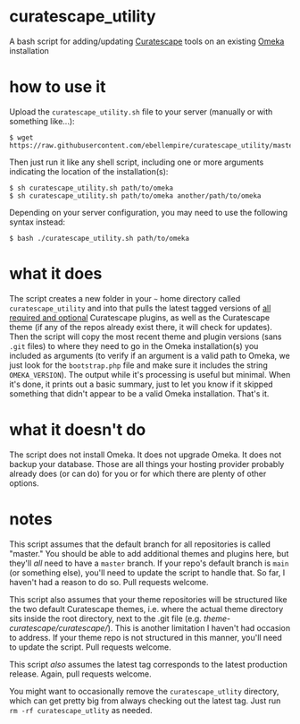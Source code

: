 # curatescape_utility

A bash script for adding/updating [Curatescape](https://curatescape.org) tools on an existing [Omeka](https://omeka.org/classic) installation

# how to use it

Upload the `curatescape_utility.sh` file to your server (manually or with something like...):

```
$ wget https://raw.githubusercontent.com/ebellempire/curatescape_utility/master/curatescape_utility.sh
```

Then just run it like any shell script, including one or more arguments indicating the location of the installation(s):

```
$ sh curatescape_utility.sh path/to/omeka
$ sh curatescape_utility.sh path/to/omeka another/path/to/omeka
```
Depending on your server configuration, you may need to use the following syntax instead:
```
$ bash ./curatescape_utility.sh path/to/omeka
```

# what it does

The script creates a new folder in your `~` home directory called `curatescape_utility` and into that pulls the latest tagged versions of [all required and optional](https://github.com/CPHDH/Curatescape#server-side-setup) Curatescape plugins, as well as the Curatescape theme (if any of the repos already exist there, it will check for updates). Then the script will copy the most recent theme and plugin versions (sans `.git` files) to where they need to go in the Omeka installation(s) you included as arguments (to verify if an argument is a valid path to Omeka, we just look for the `bootstrap.php` file and make sure it includes the string `OMEKA_VERSION`). The output while it's processing is useful but minimal. When it's done, it prints out a basic summary, just to let you know if it skipped something that didn't appear to be a valid Omeka installation. That's it.

# what it doesn't do

The script does not install Omeka. It does not upgrade Omeka. It does not backup your database. Those are all things your hosting provider probably already does (or can do) for you or for which there are plenty of other options.

# notes

This script assumes that the default branch for all repositories is called "master." You should be able to add additional themes and plugins here, but they'll _all_ need to have a `master` branch. If your repo's default branch is `main` (or something else), you'll need to update the script to handle that. So far, I haven't had a reason to do so. Pull requests welcome.

This script also assumes that your theme repositories will be structured like the two default Curatescape themes, i.e. where the actual theme directory sits inside the root directory, next to the .git file (e.g. _theme-curatescape/curatescape/_). This is another limitation I haven't had occasion to address. If your theme repo is not structured in this manner, you'll need to update the script. Pull requests welcome.

This script _also_ assumes the latest tag corresponds to the latest production release. Again, pull requests welcome.

You might want to occasionally remove the `curatescape_utlity` directory, which can get pretty big from always checking out the latest tag. Just run `rm -rf curatescape_utlity` as needed.
